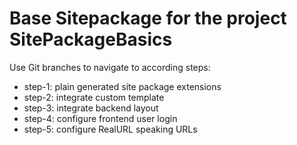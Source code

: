 # Base Sitepackage for the project SitePackageBasics

Use Git branches to navigate to according steps:

* step-1: plain generated site package extensions
* step-2: integrate custom template
* step-3: integrate backend layout
* step-4: configure frontend user login
* step-5: configure RealURL speaking URLs 
